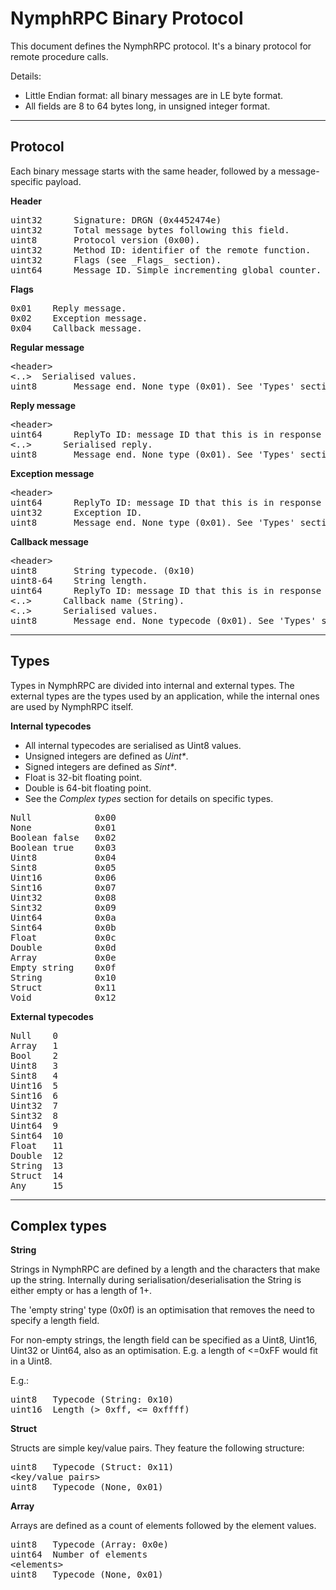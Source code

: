 # NymphRPC Binary Protocol

This document defines the NymphRPC protocol. It's a binary protocol for remote procedure calls.

Details:
- Little Endian format: all binary messages are in LE byte format.
- All fields are 8 to 64 bytes long, in unsigned integer format.

---

## Protocol 

Each binary message starts with the same header, followed by a message-specific payload.

**Header**

<pre>
uint32		Signature: DRGN (0x4452474e)
uint32		Total message bytes following this field.
uint8		Protocol version (0x00).
uint32		Method ID: identifier of the remote function.
uint32		Flags (see _Flags_ section).
uint64		Message ID. Simple incrementing global counter.
</pre>


**Flags**

<pre>
0x01	Reply message.
0x02	Exception message.
0x04	Callback message.
</pre>


**Regular message**

<pre>
&lt;header&gt;
&lt;..&gt;	Serialised values.
uint8		Message end. None type (0x01). See 'Types' section.
</pre>


**Reply message**

<pre>
&lt;header&gt;
uint64		ReplyTo ID: message ID that this is in response to.
&lt;..&gt;		Serialised reply.
uint8		Message end. None type (0x01). See 'Types' section.
</pre>


**Exception message**

<pre>
&lt;header&gt;
uint64		ReplyTo ID: message ID that this is in response to.
uint32		Exception ID.
uint8		Message end. None type (0x01). See 'Types' section.
</pre>


**Callback message**

<pre>
&lt;header&gt;
uint8		String typecode. (0x10)
uint8-64	String length.
uint64		ReplyTo ID: message ID that this is in response to.
&lt;..&gt;		Callback name (String).
&lt;..&gt;		Serialised values.
uint8		Message end. None typecode (0x01). See 'Types' section.
</pre>

----

## Types

Types in NymphRPC are divided into internal and external types. The external types are the types used by an application, while the internal ones are used by NymphRPC itself.

**Internal typecodes**

- All internal typecodes are serialised as Uint8 values.
- Unsigned integers are defined as <i>Uint*</i>.
- Signed integers are defined as <i>Sint*</i>.
- Float is 32-bit floating point.
- Double is 64-bit floating point.
- See the <i>Complex types</i> section for details on specific types.

<pre>
Null			0x00
None			0x01
Boolean false	0x02
Boolean true	0x03
Uint8			0x04
Sint8			0x05
Uint16			0x06
Sint16			0x07
Uint32			0x08
Sint32			0x09
Uint64			0x0a
Sint64			0x0b
Float			0x0c
Double			0x0d
Array			0x0e
Empty string	0x0f
String			0x10
Struct			0x11
Void			0x12
</pre>


**External typecodes**

<pre>
Null	0
Array	1
Bool	2
Uint8	3
Sint8	4
Uint16	5
Sint16	6
Uint32	7
Sint32	8
Uint64	9
Sint64	10
Float	11
Double	12
String	13
Struct	14
Any		15
</pre>

----

## Complex types

**String**

Strings in NymphRPC are defined by a length and the characters that make up the string. Internally during serialisation/deserialisation the String is either empty or has a length of 1+. 

The 'empty string' type (0x0f) is an optimisation that removes the need to specify a length field.

For non-empty strings, the length field can be specified as a Uint8, Uint16, Uint32 or Uint64, also as an optimisation. E.g. a length of &lt;=0xFF would fit in a Uint8.

E.g.:

<pre>
uint8	Typecode (String: 0x10)
uint16	Length (&gt; 0xff, &lt;= 0xffff)
</pre>


<b>Struct</b>

Structs are simple key/value pairs. They feature the following structure:

<pre>
uint8	Typecode (Struct: 0x11)
&lt;key/value pairs&gt;
uint8	Typecode (None, 0x01)
</pre>


<b>Array</b>

Arrays are defined as a count of elements followed by the element values.

<pre>
uint8	Typecode (Array: 0x0e)
uint64	Number of elements
&lt;elements&gt;
uint8	Typecode (None, 0x01)
</pre>
